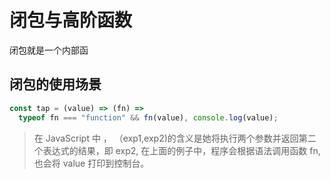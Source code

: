 <!--
 * @Description: 闭包与高阶函数
 * @LastEditTime: 2021-09-07 10:48:14
-->

# 闭包与高阶函数

闭包就是一个内部函

## 闭包的使用场景

```javascript
const tap = (value) => (fn) =>
  typeof fn === "function" && fn(value), console.log(value);
```

> 在 JavaScript 中 ， （exp1,exp2)的含义是她将执行两个参数并返回第二个表达式的结果，即 exp2, 在上面的例子中，程序会根据语法调用函数 fn,也会将 value 打印到控制台。
